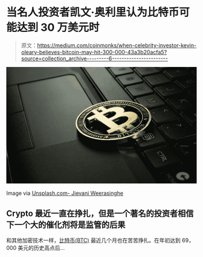 # 当名人投资者凯文·奥利里认为比特币可能达到 30 万美元时

> 原文：<https://medium.com/coinmonks/when-celebrity-investor-kevin-oleary-believes-bitcoin-may-hit-300-000-43a3b20acfa5?source=collection_archive---------6----------------------->

![](img/8fca516bbd08b0df29c8181b37559fc5.png)

Image via [Unsplash.com- Jievani Weerasinghe](https://images.unsplash.com/photo-1622630998477-20aa696ecb05?ixlib=rb-1.2.1&ixid=MnwxMjA3fDB8MHxwaG90by1wYWdlfHx8fGVufDB8fHx8&auto=format&fit=crop&w=1246&q=80)

## Crypto 最近一直在挣扎，但是一个著名的投资者相信下一个大的催化剂将是监管的后果

和其他加密技术一样，[比特币(BTC)](https://www.coinbase.com/price/bitcoin) 最近几个月也在苦苦挣扎。在年初达到 69，000 美元的历史高点后…